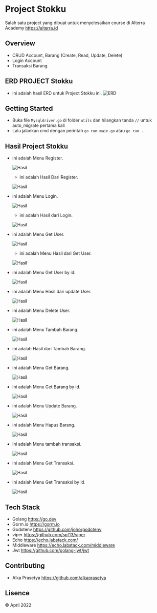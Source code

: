 # **Project Stokku**

Salah satu project yang dibuat untuk menyelesaikan course di Alterra Academy https://alterra.id

## **Overview**

- CRUD Account, Barang (Create, Read, Update, Delete)
- Login Account
- Transaksi Barang 

## **ERD PROJECT Stokku**

- ini adalah hasil ERD untuk Project Stokku ini.
  ![ERD](./hasil/stokku.png)

## **Getting Started**

- Buka file `Mysqldriver.go` di folder `utils` dan hilangkan tanda `//` untuk auto_migrate pertama kali
- Lalu jalankan cmd dengan perintah `go run main.go` atau `go run .`

## **Hasil Project Stokku**

- ini adalah Menu Register.

  ![Hasil](./hasil/register.PNG)
  
  - ini adalah Hasil Dari Register.

  ![Hasil](./hasil/register_success.PNG)

- ini adalah Menu Login.

  ![Hasil](./hasil/login.PNG)
  
  - ini adalah Hasil dari Login.

  ![Hasil](./hasil/login_success.PNG)

- ini adalah Menu Get User.

  ![Hasil](./hasil/getuser.PNG)
  
  - ini adalah Menu Hasil dari Get User.

  ![Hasil](./hasil/getuser_success.PNG)

- ini adalah Menu Get User by id.

  ![Hasil](./hasil/getuserbyid.PNG)
  
- ini adalah Menu Hasil dari update User.

  ![Hasil](./hasil/updateuser.PNG)
  
- ini adalah Menu Delete User.

  ![Hasil](./hasil/deleteuser.PNG)

- ini adalah Menu Tambah Barang.

  ![Hasil](./hasil/tambahbarang.PNG)
  
- ini adalah Hasil dari Tambah Barang.

  ![Hasil](./hasil/tambahbarang_success.PNG)

- ini adalah Menu Get Barang.

  ![Hasil](./hasil/getbarang.PNG)
  
- ini adalah Menu Get Barang by id.

  ![Hasil](./hasil/getbarangbyid.PNG)

- ini adalah Menu Update Barang.

  ![Hasil](./hasil/updatebarang.PNG)

- ini adalah Menu Hapus Barang.

  ![Hasil](./hasil/deletebarang.PNG)

- ini adalah Menu tambah transaksi.

  ![Hasil](./hasil/transaksi.PNG)

- ini adalah Menu Get Transaksi.

  ![Hasil](./hasil/gettransaksi.PNG)
  
- ini adalah Menu Get Transaksi by id.

  ![Hasil](./hasil/gettransaksibyid.PNG)


## **Tech Stack**

- Golang  https://go.dev
- Gorm.io  https://gorm.io
- Godotenv https://github.com/joho/godotenv
- viper    https://github.com/spf13/viper
- Echo     https://echo.labstack.com/
- Middleware    https://echo.labstack.com/middleware
- Jwt     https://github.com/golang-jwt/jwt

## **Contributing**

- Alka Prasetya https://github.com/alkaprasetya

## **Lisence**

© April 2022
